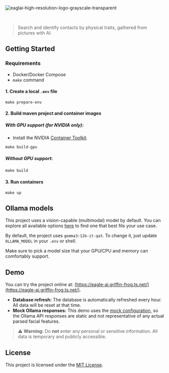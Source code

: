 ![eaglai-high-resolution-logo-grayscale-transparent](https://github.com/user-attachments/assets/08681004-7f49-44a8-a04d-2c8b20ce88ce)

<br>

>Search and identify contacts by physical traits, gathered from pictures with AI.

## Getting Started

### Requirements
- Docker/Docker Compose
- `make` command

#### 1. Create a local `.env` file

```
make prepare-env
```

#### 2. Build maven project and container images

##### With GPU support (for NVIDIA only):

- Install the NVIDIA [Container Toolkit](https://docs.nvidia.com/datacenter/cloud-native/container-toolkit/latest/install-guide.html#installation).

```
make build-gpu
```

##### Without GPU support:

```
make build
```

#### 3. Run containers

```
make up
```

## Ollama models

This project uses a vision-capable (multimodal) model by default. You can explore all available options [here](https://ollama.com/search?c=vision) to find one that best fits your use case.

By default, the project uses `gemma3:12b-it-qat`. To change it, just update `OLLAMA_MODEL` in your `.env` or shell. 

Make sure to pick a model size that your GPU/CPU and memory can comfortably support.

## Demo

You can try the project online at: [https://eagle-ai.griffin-frog.ts.net/](https://eagle-ai.griffin-frog.ts.net/).

- **Database refresh:** The database is automatically refreshed every hour. All data will be reset at that time.
- **Mock Ollama responses:** This demo uses the [mock configuration](docker-compose-mock.yaml), so the Ollama API responses are static and not representative of any actual parsed facial features.

> ⚠️ **Warning:**
> Do **not** enter any personal or sensitive information. All data is temporary and publicly accessible.

## License
This project is licensed under the [MIT License](LICENSE).
